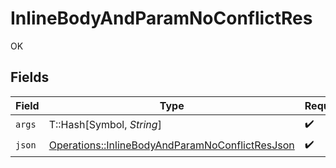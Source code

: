 # InlineBodyAndParamNoConflictRes

OK


## Fields

| Field                                                                                                             | Type                                                                                                              | Required                                                                                                          | Description                                                                                                       |
| ----------------------------------------------------------------------------------------------------------------- | ----------------------------------------------------------------------------------------------------------------- | ----------------------------------------------------------------------------------------------------------------- | ----------------------------------------------------------------------------------------------------------------- |
| `args`                                                                                                            | T::Hash[Symbol, *String*]                                                                                         | :heavy_check_mark:                                                                                                | N/A                                                                                                               |
| `json`                                                                                                            | [Operations::InlineBodyAndParamNoConflictResJson](../../models/operations/inlinebodyandparamnoconflictresjson.md) | :heavy_check_mark:                                                                                                | N/A                                                                                                               |